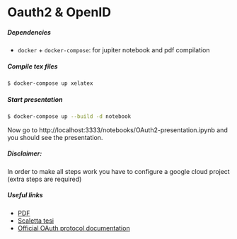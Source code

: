 # Oauth2 & OpenID
##### Dependencies
* `docker` + `docker-compose`: for jupiter notebook and pdf compilation

##### Compile tex files
```sh
$ docker-compose up xelatex
```

##### Start presentation
```sh
$ docker-compose up --build -d notebook
```
Now go to http://localhost:3333/notebooks/OAuth2-presentation.ipynb and you should see the presentation.

##### Disclaimer:
In order to make all steps work you have to configure a google cloud project (extra steps are required)

##### Useful links
* [PDF](https://bitbucket.org/ale-cci/tesi-oauth2/downloads/oauth2.pdf)
* [Scaletta tesi](./zettel/scaletta.md)
* [Official OAuth protocol documentation](https://oauth.net/2/)
